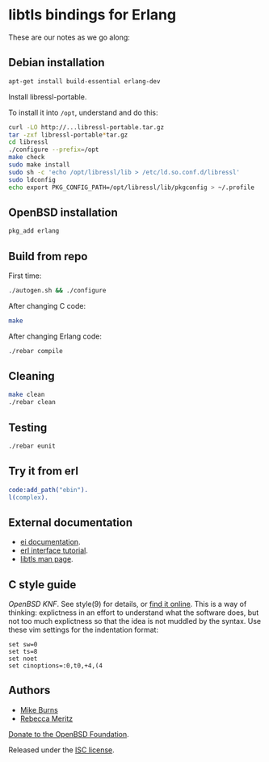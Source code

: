 libtls bindings for Erlang
==========================

These are our notes as we go along:

Debian installation
-------------------

```sh
apt-get install build-essential erlang-dev
```

Install libressl-portable.

To install it into `/opt`, understand and do this:

```sh
curl -LO http://...libressl-portable.tar.gz
tar -zxf libressl-portable*tar.gz
cd libressl
./configure --prefix=/opt
make check
sudo make install
sudo sh -c 'echo /opt/libressl/lib > /etc/ld.so.conf.d/libressl'
sudo ldconfig
echo export PKG_CONFIG_PATH=/opt/libressl/lib/pkgconfig > ~/.profile
```

OpenBSD installation
--------------------

```sh
pkg_add erlang
```

Build from repo
---------------

First time:

```sh
./autogen.sh && ./configure
```

After changing C code:

```sh
make
```

After changing Erlang code:

```sh
./rebar compile
```

Cleaning
--------

```sh
make clean
./rebar clean
```

Testing
-------

```sh
./rebar eunit
```

Try it from erl
---------------

```erlang
code:add_path("ebin").
l(complex).
```

External documentation
----------------------

* [ei documentation][].
* [erl interface tutorial][].
* [libtls man page][].

[ei documentation]: http://erlang.org/doc/man/ei.html
[erl interface tutorial]: http://erlang.org/doc/tutorial/erl_interface.html
[libtls man page]: http://www.openbsd.org/cgi-bin/man.cgi/OpenBSD-current/man3/tls_accept_socket.3

C style guide
-------------

*OpenBSD KNF*. See style(9) for details, or [find it online][openbsd-knf]. This
is a way of thinking: explictness in an effort to understand what the software
does, but not too much explictness so that the idea is not muddled by the
syntax. Use these vim settings for the indentation format:

    set sw=0
    set ts=8
    set noet
    set cinoptions=:0,t0,+4,(4

[openbsd-knf]: http://www.openbsd.org/cgi-bin/man.cgi/OpenBSD-current/man9/style.9

Authors
-------

* [Mike Burns](https://mike-burns.com)
* [Rebecca Meritz](http://rebecca.meritz.com/)

[Donate to the OpenBSD Foundation](http://www.openbsdfoundation.org/donations.html).

Released under the [ISC license][LICENSE].

[LICENSE]: https://github.com/meritz-burns/erltls/blob/master/LICENSE
